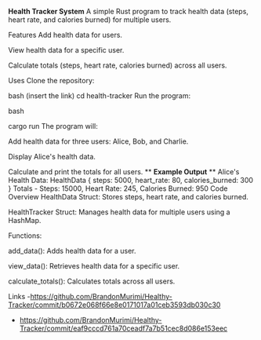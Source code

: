 **Health Tracker System**
A simple Rust program to track health data (steps, heart rate, and calories burned) for multiple users.

Features
Add health data for users.

View health data for a specific user.

Calculate totals (steps, heart rate, calories burned) across all users.

 Uses Clone the repository:

bash (insert the link)
cd health-tracker
Run the program:

bash

cargo run
The program will:

Add health data for three users: Alice, Bob, and Charlie.

Display Alice's health data.

Calculate and print the totals for all users.
**
**Example Output**
**
Alice's Health Data: HealthData { steps: 5000, heart_rate: 80, calories_burned: 300 }
Totals - Steps: 15000, Heart Rate: 245, Calories Burned: 950
Code Overview
HealthData Struct: Stores steps, heart rate, and calories burned.

HealthTracker Struct: Manages health data for multiple users using a HashMap.

Functions:

add_data(): Adds health data for a user.

view_data(): Retrieves health data for a specific user.

calculate_totals(): Calculates totals across all users.


Links
-https://github.com/BrandonMurimi/Healthy-Tracker/commit/b0672e068f66e8e0171017a01ceb3593db030c30
- https://github.com/BrandonMurimi/Healthy-Tracker/commit/eaf9cccd761a70ceadf7a7b51cec8d086e153eec
